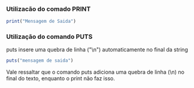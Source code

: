 ### Utilizacão do comado PRINT
```ruby
print("Mensagem de Saida")
```

### Utilização do comando PUTS
puts insere uma quebra de linha ("\n") automaticamente no final da string
```ruby
puts("mensagem de saida")
```
Vale ressaltar que o comando puts adiciona uma quebra de linha (\n) no final do texto, enquanto o print não faz isso.

